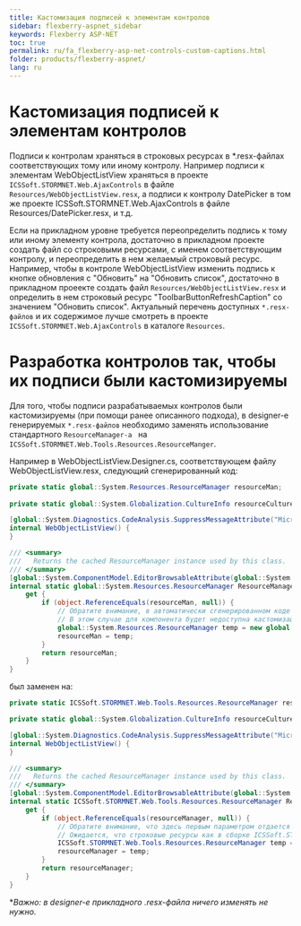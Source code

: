 ```yaml
---
title: Кастомизация подписей к элементам контролов
sidebar: flexberry-aspnet_sidebar
keywords: Flexberry ASP-NET
toc: true
permalink: ru/fa_flexberry-asp-net-controls-custom-captions.html
folder: products/flexberry-aspnet/
lang: ru
---
```


# Кастомизация подписей к элементам контролов
Подписи к контролам храняться в строковых ресурсах в *.resx-файлах соответствующих тому или иному контролу.
Например подписи к элементам WebObjectListView храняться в проекте `ICSSoft.STORMNET.Web.AjaxControls` в файле `Resources/WebObjectListView.resx`,
а подписи к контролу DatePicker в том же проекте ICSSoft.STORMNET.Web.AjaxControls в файле Resources/DatePicker.resx, и т.д.

Если на прикладном уровне требуется переопределить подпись к тому или иному элементу контрола, достаточно в прикладном проекте создать файл со строковыми ресурсами, с именем соответствующим контролу,
и переопределить в нем желаемый строковый ресурс.
Например, чтобы в контроле WebObjectListView изменить подпись к кнопке обновления с "Обновить" на "Обновить список", достаточно в прикладном проеекте создать файл `Resources/WebObjectListView.resx`
и определить в нем строковый ресурс "ToolbarButtonRefreshCaption" со значением "Обновить список".
Актуальный перечень доступных `*.resx-файлов` и их содержимое лучше смотреть в проекте `ICSSoft.STORMNET.Web.AjaxControls` в каталоге `Resources`.

# Разработка контролов так, чтобы их подписи были кастомизируемы
Для того, чтобы подписи разрабатываемых контролов были кастомизируемы (при помощи ранее описанного подхода),
в designer-e генерируемых `*.resx-файлов` необходимо заменять использование стандартного `ResourceManager-a ` на `ICSSoft.STORMNET.Web.Tools.Resources.ResourceManger`.

Например в WebObjectListView.Designer.cs, соответствующем файлу WebObjectListView.resx, следующий сгенерированный код:
```cs
private static global::System.Resources.ResourceManager resourceMan;
        
private static global::System.Globalization.CultureInfo resourceCulture;

[global::System.Diagnostics.CodeAnalysis.SuppressMessageAttribute("Microsoft.Performance", "CA1811:AvoidUncalledPrivateCode")]
internal WebObjectListView() {
}

/// <summary>
///   Returns the cached ResourceManager instance used by this class.
/// </summary>
[global::System.ComponentModel.EditorBrowsableAttribute(global::System.ComponentModel.EditorBrowsableState.Advanced)]
internal static global::System.Resources.ResourceManager ResourceManager {
	get {
		if (object.ReferenceEquals(resourceMan, null)) {
		    // Обратите внимание, в автоматически сгенерированном коде первым параметром отдается полный путь к *.resx-файлу, включая пространство имен.
			// В этом случае для компонента будет недоступна кастомизация подписей.
			global::System.Resources.ResourceManager temp = new global::System.Resources.ResourceManager("ICSSoft.STORMNET.Web.AjaxControls.Resources.WebObjectListView", typeof(WebObjectListView).Assembly);
			resourceMan = temp;
		}
		return resourceMan;
	}
}

```
был заменен на:
```cs
private static ICSSoft.STORMNET.Web.Tools.Resources.ResourceManager resourceManager;

private static global::System.Globalization.CultureInfo resourceCulture;

[global::System.Diagnostics.CodeAnalysis.SuppressMessageAttribute("Microsoft.Performance", "CA1811:AvoidUncalledPrivateCode")]
internal WebObjectListView() {
}

/// <summary>
///   Returns the cached ResourceManager instance used by this class.
/// </summary>
[global::System.ComponentModel.EditorBrowsableAttribute(global::System.ComponentModel.EditorBrowsableState.Advanced)]
internal static ICSSoft.STORMNET.Web.Tools.Resources.ResourceManager ResourceManager {
	get {
		if (object.ReferenceEquals(resourceManager, null)) {
		    // Обратите внимание, что здесь первым параметром отдается не полный путь к *.resx-файлу, а путь относительно каталога Resources.
			// Ожидается, что строковые ресурсы как в сборке ICSSoft.STORMNET.Web.AjaxControls, так и в прикладном приложении нажодятся в каталоге Resources в файле WebObjectListView.resx.
			ICSSoft.STORMNET.Web.Tools.Resources.ResourceManager temp = new ICSSoft.STORMNET.Web.Tools.Resources.ResourceManager("WebObjectListView", typeof(WebObjectListView).Assembly);
			resourceManager = temp;
		}
		return resourceManager;
	}
}
```

**Важно: в designer-e прикладного *.resx-файла ничего изменять не нужно.**